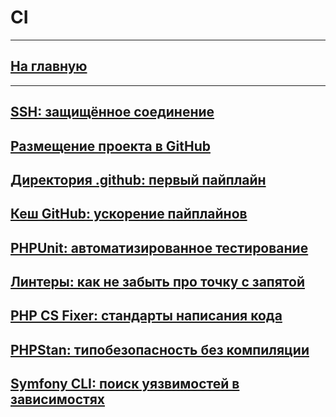 # CI

---
## [На главную](/)
---

## [SSH: защищённое соединение](/ci/ssh)

## [Размещение проекта в GitHub](/ci/github)

## [Директория .github: первый пайплайн](/ci/first-pipeline)

## [Кеш GitHub: ускорение пайплайнов](/ci/cache)

## [PHPUnit: автоматизированное тестирование](/ci/phpunit)

## [Линтеры: как не забыть про точку с запятой](/ci/linters)

## [PHP CS Fixer: стандарты написания кода](/ci/php-cs-fixer)

## [PHPStan: типобезопасность без компиляции](/ci/phpstan)

## [Symfony CLI: поиск уязвимостей в зависимостях](/ci/symfony-cli)

